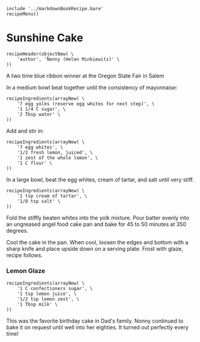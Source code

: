 ~~~ markdown-script
include '../markdownBookRecipe.bare'
recipeMenu()
~~~

# Sunshine Cake

~~~ markdown-script
recipeHeader(objectNew( \
    'author', 'Nonny (Helen Minkiewitz)' \
))
~~~

A two time blue ribbon winner at the Oregon State Fair in Salem

In a medium bowl beat together until the consistency of mayonnaise:

~~~ markdown-script
recipeIngredients(arrayNew( \
    '7 egg yolks (reserve egg whites for next step)', \
    '1 1/4 C sugar', \
    '2 Tbsp water' \
))
~~~

Add and stir in:

~~~ markdown-script
recipeIngredients(arrayNew( \
    '7 egg whites', \
    '1/2 fresh lemon, juiced', \
    '1 zest of the whole lemon', \
    '1 C flour' \
))
~~~

In a large bowl, beat the egg whites, cream of tartar, and salt until very stiff.

~~~ markdown-script
recipeIngredients(arrayNew( \
    '1 tsp cream of tartar', \
    '1/8 tsp salt' \
))
~~~

Fold the stiffly beaten whites into the yolk mixture. Pour batter evenly into an ungreased angel
food cake pan and bake for 45 to 50 minutes at 350 degrees.

Cool the cake in the pan. When cool, loosen the edges and bottom with a sharp knife and place upside
down on a serving plate. Frost with glaze, recipe follows.


### Lemon Glaze

~~~ markdown-script
recipeIngredients(arrayNew( \
    '1 C confectioners sugar', \
    '1 tsp lemon juice', \
    '1/2 tsp lemon zest', \
    '1 Tbsp milk' \
))
~~~

This was the favorite birthday cake in Dad's family. Nonny continued to bake it on request until
well into her eighties. It turned out perfectly every time!
